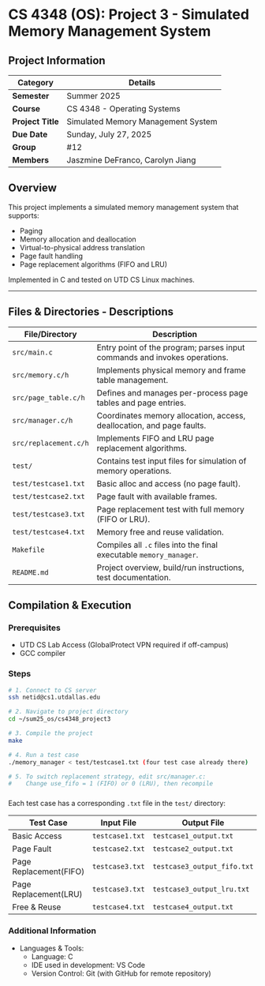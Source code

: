 # CS 4348 (OS): Project 3 - Simulated Memory Management System

## Project Information
| Category          | Details                           |
|-------------------|-----------------------------------|
| **Semester**      | Summer 2025                       |
| **Course**        | CS 4348 - Operating Systems       |
| **Project Title** | Simulated Memory Management System|
| **Due Date**      | Sunday, July 27, 2025             |
| **Group**         | #12                               |
| **Members**       | Jaszmine DeFranco, Carolyn Jiang  |

## Overview
This project implements a simulated memory management system that supports:
- Paging
- Memory allocation and deallocation
- Virtual-to-physical address translation
- Page fault handling
- Page replacement algorithms (FIFO and LRU)

Implemented in C and tested on UTD CS Linux machines.

---

## Files & Directories -  Descriptions

| File/Directory       | Description                                                                 |
|----------------------|-----------------------------------------------------------------------------|
| `src/main.c`         | Entry point of the program; parses input commands and invokes operations.   |
| `src/memory.c/h`     | Implements physical memory and frame table management.                      |
| `src/page_table.c/h` | Defines and manages per-process page tables and page entries.               |
| `src/manager.c/h`    | Coordinates memory allocation, access, deallocation, and page faults.       |
| `src/replacement.c/h`| Implements FIFO and LRU page replacement algorithms.                        |
| `test/`              | Contains test input files for simulation of memory operations.              |
| `test/testcase1.txt` | Basic alloc and access (no page fault).                                     |
| `test/testcase2.txt` | Page fault with available frames.                                           |
| `test/testcase3.txt` | Page replacement test with full memory (FIFO or LRU).                       |
| `test/testcase4.txt` | Memory free and reuse validation.                                           |
| `Makefile`           | Compiles all `.c` files into the final executable `memory_manager`.         |
| `README.md`          | Project overview, build/run instructions, test documentation.               |

## Compilation & Execution
### Prerequisites
- UTD CS Lab Access (GlobalProtect VPN required if off-campus)
- GCC compiler

### Steps
```bash
# 1. Connect to CS server
ssh netid@cs1.utdallas.edu

# 2. Navigate to project directory
cd ~/sum25_os/cs4348_project3

# 3. Compile the project
make

# 4. Run a test case
./memory_manager < test/testcase1.txt (four test case already there)

# 5. To switch replacement strategy, edit src/manager.c:
#    Change use_fifo = 1 (FIFO) or 0 (LRU), then recompile
```
###
Each test case has a corresponding `.txt` file in the `test/` directory:

| Test Case             | Input File              | Output File                |
|-----------------------|-------------------------|----------------------------|
| Basic Access          | `testcase1.txt`         | `testcase1_output.txt`     |
| Page Fault            | `testcase2.txt`         | `testcase2_output.txt`     |
| Page Replacement(FIFO)| `testcase3.txt`         | `testcase3_output_fifo.txt`|
| Page Replacement(LRU) | `testcase3.txt`         | `testcase3_output_lru.txt` |
| Free & Reuse          | `testcase4.txt`         | `testcase4_output.txt`     |

### Additional Information
* Languages & Tools:
    * Language: C
    * IDE used in development: VS Code
    * Version Control: Git (with GitHub for remote repository)


